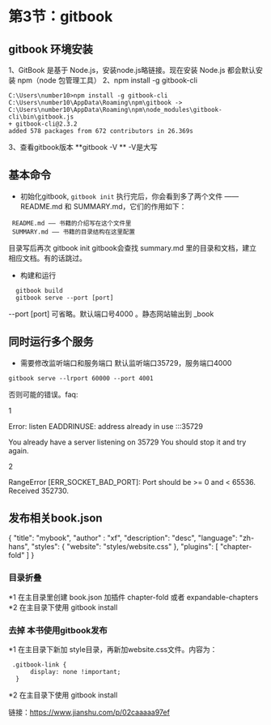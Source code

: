 # 第3节：gitbook
## gitbook 环境安装
 1、GitBook 是基于 Node.js，安装node.js略链接。现在安装 Node.js 都会默认安装 npm（node 包管理工具）
 2、npm install -g gitbook-cli
 ```
 C:\Users\number10>npm install -g gitbook-cli
 C:\Users\number10\AppData\Roaming\npm\gitbook -> C:\Users\number10\AppData\Roaming\npm\node_modules\gitbook-cli\bin\gitbook.js
 + gitbook-cli@2.3.2
 added 578 packages from 672 contributors in 26.369s
 ```
 3、查看gitbook版本 **gitbook -V ** -V是大写

## 基本命令
  * 初始化gitbook,
    ```gitbook init```
    执行完后，你会看到多了两个文件 —— README.md 和 SUMMARY.md，它们的作用如下：
  ```
   README.md —— 书籍的介绍写在这个文件里
   SUMMARY.md —— 书籍的目录结构在这里配置
  ```
  目录写后再次 gitbook init gitbook会查找 summary.md 里的目录和文档，建立相应文档。有的话跳过。

  * 构建和运行
  ```
    gitbook build
    gitbook serve --port [port]
  ```
   --port [port] 可省略。默认端口号4000  。静态网站输出到 _book 
    

## 同时运行多个服务

* 需要修改监听端口和服务端口  默认监听端口35729，服务端口4000

 ```  
 gitbook serve --lrport 60000 --port 4001 
 ```

否则可能的错误。faq:

1

Error: listen EADDRINUSE: address already in use :::35729

You already have a server listening on 35729
You should stop it and try again.

2

RangeError [ERR_SOCKET_BAD_PORT]: Port should be >= 0 and < 65536. Received 352730.

## 发布相关book.json
{
  "title": "mybook",
  "author" : "xf",
  "description": "desc",
  "language": "zh-hans",
  "styles": {
	"website": "styles/website.css"
  },
  "plugins": [ 
	"chapter-fold"
  ]
}
### 目录折叠
*1 在主目录里创建 book.json 加插件 chapter-fold 或者 expandable-chapters
*2 在主目录下使用 gitbook install 
### 去掉 本书使用gitbook发布 
*1 在主目录下新加 style目录，再新加website.css文件。内容为：
```
 .gitbook-link {
      display: none !important;
  }
```
*2 在主目录下使用 gitbook install 

   链接：https://www.jianshu.com/p/02caaaaa97ef


